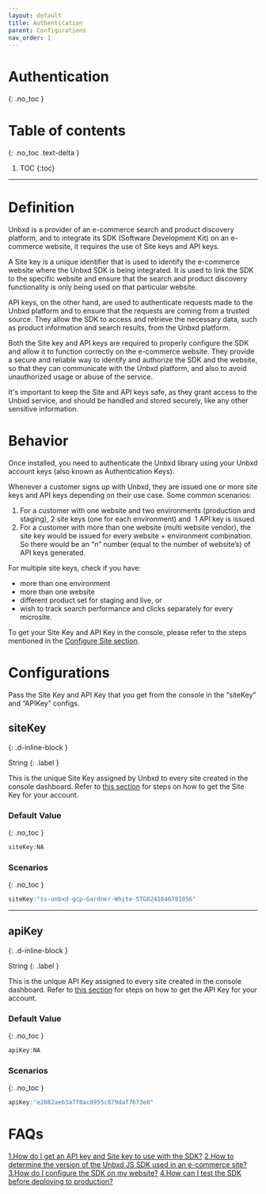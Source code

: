 ```yaml
---
layout: default
title: Authentication
parent: Configurations
nav_order: 1
---
```


# Authentication
{: .no_toc }

# Table of contents
{: .no_toc .text-delta }

1. TOC
{:toc}

---

# Definition
Unbxd is a provider of an e-commerce search and product discovery platform, and to integrate its SDK (Software Development Kit) on an e-commerce website, it requires the use of Site keys and API keys.

A Site key is a unique identifier that is used to identify the e-commerce website where the Unbxd SDK is being integrated. It is used to link the SDK to the specific website and ensure that the search and product discovery functionality is only being used on that particular website.

API keys, on the other hand, are used to authenticate requests made to the Unbxd platform and to ensure that the requests are coming from a trusted source. They allow the SDK to access and retrieve the necessary data, such as product information and search results, from the Unbxd platform.

Both the Site key and API keys are required to properly configure the SDK and allow it to function correctly on the e-commerce website. They provide a secure and reliable way to identify and authorize the SDK and the website, so that they can communicate with the Unbxd platform, and also to avoid unauthorized usage or abuse of the service.

It's important to keep the Site and API keys safe, as they grant access to the Unbxd service, and should be handled and stored securely, like any other sensitive information.

# Behavior

Once installed, you need to authenticate the Unbxd library using your Unbxd account keys (also known as Authentication Keys).

Whenever a customer signs up with Unbxd, they are issued one or more site keys and API keys depending on their use case. Some common scenarios:

1.  For a customer with one website and two environments (production and staging), 2 site keys (one for each environment) and  1 API key is issued
2.  For a customer with more than one website (multi website vendor), the site key would be issued for every website + environment combination. So there would be an “n” number (equal to the number of website’s) of API keys generated.

For multiple site keys, check if you have:

*   more than one environment
*   more than one website
*   different product set for staging and live, or
*   wish to track search performance and clicks separately for every microsite.

To get your Site Key and API Key in the console, please refer to the steps mentioned in the [Configure Site section](https://unbxd.com/docs/site-search/documentation/configure-site-profile/).


# Configurations
Pass the Site Key and API Key that you get from the console in the “siteKey” and “APIKey” configs. 

## siteKey
{: .d-inline-block }

String
{: .label }

This is the unique Site Key assigned by Unbxd to every site created in the console dashboard. Refer to [this section](https://unbxd.com/docs/site-search/documentation/configure-site-profile/) for steps on how to get the Site Key for your account.

### Default Value
{: .no_toc }
```js
siteKey:NA	
```
### Scenarios
{: .no_toc }
```js
siteKey:"ss-unbxd-gcp-Gardner-White-STG8241646781056"
```

---
## apiKey	
{: .d-inline-block }

String
{: .label }

This is the unique API Key assigned to every site created in the console dashboard.  Refer to [this section](https://unbxd.com/docs/site-search/documentation/configure-site-profile/) for steps on how to get the API Key for your account.

### Default Value
{: .no_toc }
```js
apiKey:NA
```


### Scenarios
{: .no_toc }
```js
apiKey:"e2082aeb3a7f0ac8955c879daf7673e8"
```

# FAQs
[1.How do I get an API key and Site key to use with the SDK?](../Faqs#how-do-i-get-an-api-key-and-site-key-to-use-with-the-sdk)
[2.How to determine the version of the Unbxd JS SDK used in an e-commerce site?](../Faqs#how-to-determine-the-version-of-the-unbxd-js-sdk-used-in-an-e-commerce-site)
[3.How do I configure the SDK on my website?](../Faqs#how-do-i-configure-the-sdk-on-my-website)
[4.How can I test the SDK before deploying to production?](../Faqs#how-can-i-test-the-sdk-before-deploying-to-production)